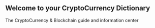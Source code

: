 <!-- TITLE: CryptoCoinPedia -->
<!-- SUBTITLE: Your Guide to the CryptoCurrency World! -->


## **Welcome to your CryptoCurrency Dictionary**
The CryptoCurrency & Blockchain guide and information center